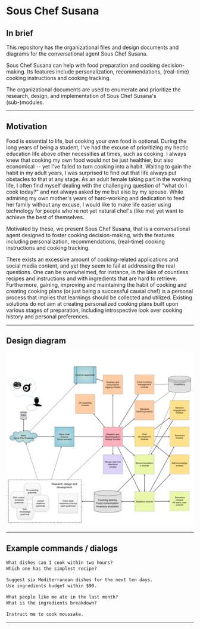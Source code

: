 # Sous Chef Susana

## In brief

This repository has the organizational files and design documents and diagrams for 
the conversational agent Sous Chef Susana.

Sous Chef Susana can help with food preparation and cooking decision-making. 
Its features include personalization, recommendations, (real-time) cooking instructions and cooking tracking.

The organizational documents are used to enumerate and prioritize 
the research, design, and implementation of Sous Chef Susana's (sub-)modules.

-----

## Motivation

Food is essential to life, but cooking your own food is optional. 
During the long years of being a student, 
I've had the excuse of prioritizing my hectic education life above other necessities at times, such as cooking. 
I always knew that cooking my own food would not be just healthier, but also economical -- 
yet I've failed to turn cooking into a habit. 
Waiting to gain the habit in my adult years, I was surprised to find out that life always put obstacles to that at any stage. 
As an adult female taking part in the working life, 
I often find myself dealing with the challenging question of "what do I cook today?" 
and not always asked by me but also by my spouse. 
While admiring my own mother's years of hard-working and dedication to feed her family without any excuse, 
I would like to make life easier using technology for people who're not yet natural chef's (like me) 
yet want to achieve the best of themselves.

Motivated by these, we present Sous Chef Susana, that is a conversational agent 
designed to foster cooking decision-making, 
with the features including personalization, recommendations, (real-time) cooking instructions and cooking tracking.

There exists an excessive amount of cooking-related applications and social media content, and 
yet they seem to fail at addressing the real questions. 
One can be overwhelmed, for instance, in the lake of countless recipes and instructions and 
with ingredients that are hard to retrieve. Furthermore, gaining, improving and maintaining the habit of 
cooking and creating cooking plans (or just being a successful causal chef) 
is a personal process that implies that learnings should be collected and utilized. 
Existing solutions do not aim at creating personalized cooking plans built upon various stages of preparation, 
including introspective look over cooking history and personal preferences.

------

## Design diagram

[![](./Diagrams/Sous-Chef-Susana-design.png)](./Diagrams/Sous-Chef-Susana-design.pdf)

------

## Example commands / dialogs

```
What dishes can I cook within two hours?
Which one has the simplest recipe?
```

```
Suggest six Mediterranean dishes for the next ten days.
Use ingredients budget within $90.
```

```
What people like me ate in the last month?
What is the ingredients breakdown?
```

```
Instruct me to cook moussaka.
```

-----


